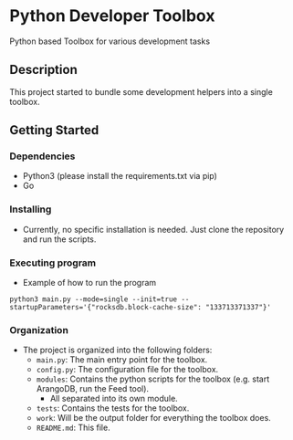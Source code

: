 # Python Developer Toolbox

Python based Toolbox for various development tasks

## Description

This project started to bundle some development helpers into a single toolbox.

## Getting Started

### Dependencies

* Python3 (please install the requirements.txt via pip)
* Go

### Installing

* Currently, no specific installation is needed. Just clone the repository and run the scripts.

### Executing program

* Example of how to run the program

```
python3 main.py --mode=single --init=true --startupParameters='{"rocksdb.block-cache-size": "133713371337"}'
```

### Organization

* The project is organized into the following folders:
    * `main.py`: The main entry point for the toolbox.
    * `config.py`: The configuration file for the toolbox.
    * `modules`: Contains the python scripts for the toolbox (e.g. start ArangoDB, run the Feed tool).
      * All separated into its own module.
    * `tests`: Contains the tests for the toolbox.
    * `work`: Will be the output folder for everything the toolbox does.
    * `README.md`: This file.

